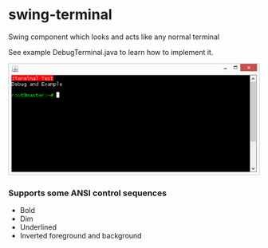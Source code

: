 # swing-terminal

Swing component which looks and acts like any normal terminal

See example DebugTerminal.java to learn how to implement it.

![Screenshot](screenshots/screenshot.png)

### Supports some ANSI control sequences

- Bold
- Dim
- Underlined
- Inverted foreground and background